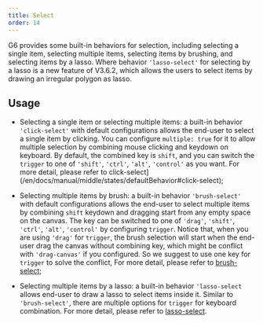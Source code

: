 ```yaml
---
title: Select
order: 14
---
```


G6 provides some built-in behaviors for selection, including selecting a single item, selecting multiple items, selecting items by brushing, and selecting items by a lasso. Where behavior `'lasso-select'` for selecting by a lasso is a new feature of V3.6.2, which allows the users to select items by drawing an irregular polygon as lasso.

## Usage

- Selecting a single item or selecting multiple items: a built-in behavior `'click-select'` with default configurations allows the end-user to select a single item by clicking. You can configure `multiple: true` for it to allow multiple selection by combining mouse clicking and keydown on keyboard. By default, the combined key is `shift`, and you can switch the `trigger` to one of `'shift'`, `'ctrl'`, `'alt'`, `'control'` as you want. For more detail, please refer to click-select](/en/docs/manual/middle/states/defaultBehavior#click-select);

- Selecting multiple items by brush: a built-in behavior `'brush-select'` with default configurations allows the end-user to select multiple items by combining `shift` keydown and dragging start from any empty space on the canvas. The key can be switched to one of `'drag'`, `'shift'`, `'ctrl'`, `'alt'`, `'control'` by configuring `trigger`. Notice that, when you are using `'drag'` for `trigger`, the brush selection will start when the end-user drag the canvas without combining key, which might be conflict with `'drag-canvas'` if you configured. So we suggest to use one key for `trigger` to solve the conflict, For more detail, please refer to [brush-select](/en/docs/manual/middle/states/defaultBehavior#brush-select);

- Selecting multiple items by a lasso: a built-in behavior `'lasso-select` allows end-user to draw a lasso to select items inside it. Similar to `'brush-select'`, there are multiple options for `trigger` for keyboard combination. For more detail, please refer to [lasso-select](/en/docs/manual/middle/states/defaultBehavior#lasso-select).
